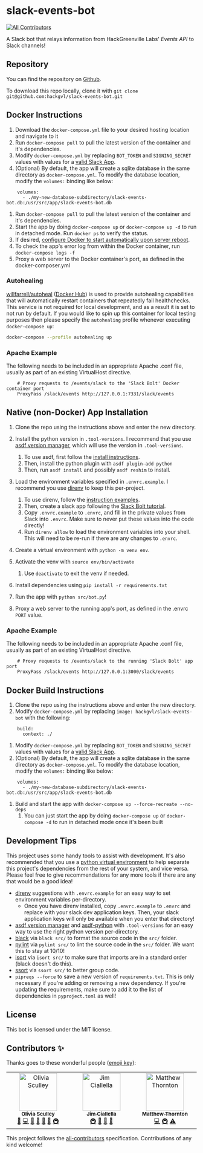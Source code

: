 # slack-events-bot
<!-- ALL-CONTRIBUTORS-BADGE:START - Do not remove or modify this section -->
[![All Contributors](https://img.shields.io/badge/all_contributors-3-orange.svg?style=flat-square)](#contributors-)
<!-- ALL-CONTRIBUTORS-BADGE:END -->

A Slack bot that relays information from HackGreenville Labs' _Events API_ to
Slack channels!

## Repository

You can find the repository on
[Github](https://github.com/hackgvl/slack-events-bot).

To download this repo locally, clone it with `git clone
git@github.com:hackgvl/slack-events-bot.git`

## Docker Instructions

1. Download the `docker-compose.yml` file to your desired hosting location and
   navigate to it
1. Run `docker-compose pull` to pull the latest version of the container and
   it's dependencies.
1. Modify `docker-compose.yml` by replacing `BOT_TOKEN` and `SIGNING_SECRET`
   values with values for a [valid Slack App](https://api.slack.com/apps).
1. (Optional) By default, the app will create a sqlite database in the same
   directory as `docker-compose.yml`. To modify the database location, modify
   the `volumes:` binding like below:
```
    volumes:
      - ./my-new-database-subdirectory/slack-events-bot.db:/usr/src/app/slack-events-bot.db
```
1. Run `docker-compose pull` to pull the latest version of the container and
   it's dependencies.
1. Start the app by doing `docker-compose up` or `docker-compose up -d` to run in
   detached mode.  Run `docker ps` to verify the status.
1. If desired, [configure Docker to start automatically upon server reboot](https://docs.docker.com/engine/install/linux-postinstall/#configure-docker-to-start-on-boot-with-systemd).
1. To check the app's error log from within the Docker container, run `docker-compose logs -f`
1. Proxy a web server to the Docker container's port, as defined in the docker-composer.yml

### Autohealing
[willfarrell/autoheal](https://github.com/willfarrell/docker-autoheal) ([Docker Hub](https://hub.docker.com/r/willfarrell/autoheal/)) is used
to provide autohealing capabilities that will automatically restart containers that repeatedly fail healthchecks. This service is not required for
local development, and as a result it is set to not run by default. If you would like to spin up this container for local testing purposes then please
specify the `autohealing` profile whenever executing `docker-compose up`:

```bash
docker-compose --profile autohealing up
```

### Apache Example
The following needs to be included in an appropriate Apache .conf file, usually as part of an existing VirtualHost directive.

```
    # Proxy requests to /events/slack to the 'Slack Bolt' Docker container port
    ProxyPass /slack/events http://127.0.0.1:7331/slack/events
```

## Native (non-Docker) App Installation

1. Clone the repo using the instructions above and enter the new directory.
1. Install the python version in `.tool-versions`. I recommend that you use
   [asdf version manager](https://asdf-vm.com/), which will use the version in
   `.tool-versions`.
    1. To use asdf, first follow the [install
     instructions](https://asdf-vm.com/guide/getting-started.html#_1-install-dependencies).
    1. Then, install the python plugin with `asdf plugin-add python`
    1. Then, run `asdf install` and possibly `asdf reshim` to install.
1. Load the environment variables specified in `.envrc.example`. I recommend you
   use [direnv](https://direnv.net/) to keep this per-project.
    1. To use direnv, follow the [instruction
       examples](https://direnv.net/docs/installation.html).
    1. Then, create a slack app following the [Slack Bolt
       tutorial](https://slack.dev/bolt-python/tutorial/getting-started#create-an-app).
    1. Copy `.envrc.example` to `.envrc`, and fill in the private values from
       Slack into `.envrc`. Make sure to never put these values into the code
       directly!
    1. Run `direnv allow` to load the environment variables into your shell.
       This will need to be re-run if there are any changes to `.envrc`.
1. Create a virtual environment with `python -m venv env`.
1. Activate the venv with `source env/bin/activate`
    1. Use `deactivate` to exit the venv if needed.
1. Install dependencies using `pip install -r requirements.txt`
1. Run the app with `python src/bot.py`!

1. Proxy a web server to the running app's port, as defined in the .envrc `PORT` value.

### Apache Example
The following needs to be included in an appropriate Apache .conf file, usually as part of an existing VirtualHost directive.

```
    # Proxy requests to /events/slack to the running 'Slack Bolt' app port
    ProxyPass /slack/events http://127.0.0.1:3000/slack/events
```

## Docker Build Instructions

1. Clone the repo using the instructions above and enter the new directory.
1. Modify `docker-compose.yml` by replacing `image: hackgvl/slack-events-bot` with the
   following:
```
    build:
      context: ./
```
1. Modify `docker-compose.yml` by replacing `BOT_TOKEN` and `SIGNING_SECRET`
   values with values for a [valid Slack App](https://api.slack.com/apps).
1. (Optional) By default, the app will create a sqlite database in the same
   directory as `docker-compose.yml`. To modify the database location, modify
   the `volumes:` binding like below:
```
    volumes:
      - ./my-new-database-subdirectory/slack-events-bot.db:/usr/src/app/slack-events-bot.db
```
1. Build and start the app with `docker-compose up --force-recreate --no-deps`
    1. You can just start the app by doing `docker-compose up` or
       `docker-compose -d` to run in detached mode once it's been built

## Development Tips

This project uses some handy tools to assist with development. It's also
recommended that you use a [python virtual
environment](https://docs.python.org/3/library/venv.html) to help separate this
project's dependencies from the rest of your system, and vice versa. Please feel
free to give recommendations for any more tools if there are any that would be a
good idea!

- [direnv](https://direnv.net/) suggestions with `.envrc.example` for an easy
  way to set environment variables per-directory.
  - Once you have direnv installed, copy `.envrc.example` to `.envrc` and
    replace with your slack dev application keys. Then, your slack application
    keys will only be available when you enter that directory!
- [asdf version manager](https://asdf-vm.com/) and
  [asdf-python](https://github.com/asdf-community/asdf-python) with
  `.tool-versions` for an easy way to use the right python version
  per-directory.
- [black](https://black.readthedocs.io/en/stable/) via `black src/` to format
  the source code in the `src/` folder.
- [pylint](https://pylint.readthedocs.io/en/stable/) via `pylint src/` to lint
  the source code in the `src/` folder. We want this to stay at 10/10!
- [isort](https://pycqa.github.io/isort/index.html) via `isort src/` to make
  sure that imports are in a standard order (black doesn't do this).
- [ssort](https://github.com/bwhmather/ssort) via `ssort src/` to better group
  code.
- `pipreqs --force` to save a new version of `requirements.txt`. This is only
  necessary if you're adding or removing a new dependency. If you're updating
  the requirements, make sure to add it to the list of dependencies in
  `pyproject.toml` as well!

## License

This bot is licensed under the MIT license.

## Contributors ✨

Thanks goes to these wonderful people ([emoji key](https://allcontributors.org/docs/en/emoji-key)):

<!-- ALL-CONTRIBUTORS-LIST:START - Do not remove or modify this section -->
<!-- prettier-ignore-start -->
<!-- markdownlint-disable -->
<table>
  <tbody>
    <tr>
      <td align="center" valign="top" width="14.28%"><a href="https://olivia.sculley.dev"><img src="https://avatars.githubusercontent.com/u/88074048?v=4?s=100" width="100px;" alt="Olivia Sculley"/><br /><sub><b>Olivia Sculley</b></sub></a><br /><a href="#ideas-oliviasculley" title="Ideas, Planning, & Feedback">🤔</a> <a href="https://github.com/hackgvl/slack-events-bot/commits?author=oliviasculley" title="Code">💻</a> <a href="https://github.com/hackgvl/slack-events-bot/issues?q=author%3Aoliviasculley" title="Bug reports">🐛</a> <a href="#question-oliviasculley" title="Answering Questions">💬</a> <a href="https://github.com/hackgvl/slack-events-bot/commits?author=oliviasculley" title="Documentation">📖</a> <a href="#maintenance-oliviasculley" title="Maintenance">🚧</a> <a href="#infra-oliviasculley" title="Infrastructure (Hosting, Build-Tools, etc)">🚇</a></td>
      <td align="center" valign="top" width="14.28%"><a href="https://github.com/allella"><img src="https://avatars.githubusercontent.com/u/1777776?v=4?s=100" width="100px;" alt="Jim Ciallella"/><br /><sub><b>Jim Ciallella</b></sub></a><br /><a href="#infra-allella" title="Infrastructure (Hosting, Build-Tools, etc)">🚇</a> <a href="#maintenance-allella" title="Maintenance">🚧</a> <a href="#projectManagement-allella" title="Project Management">📆</a> <a href="https://github.com/hackgvl/slack-events-bot/commits?author=allella" title="Documentation">📖</a></td>
      <td align="center" valign="top" width="14.28%"><a href="https://github.com/ThorntonMatthewD"><img src="https://avatars.githubusercontent.com/u/44626690?v=4?s=100" width="100px;" alt="Matthew Thornton"/><br /><sub><b>Matthew Thornton</b></sub></a><br /><a href="https://github.com/hackgvl/slack-events-bot/commits?author=ThorntonMatthewD" title="Code">💻</a> <a href="#infra-ThorntonMatthewD" title="Infrastructure (Hosting, Build-Tools, etc)">🚇</a> <a href="https://github.com/hackgvl/slack-events-bot/commits?author=ThorntonMatthewD" title="Tests">⚠️</a></td>
    </tr>
  </tbody>
</table>

<!-- markdownlint-restore -->
<!-- prettier-ignore-end -->

<!-- ALL-CONTRIBUTORS-LIST:END -->

This project follows the [all-contributors](https://github.com/all-contributors/all-contributors) specification. Contributions of any kind welcome!
